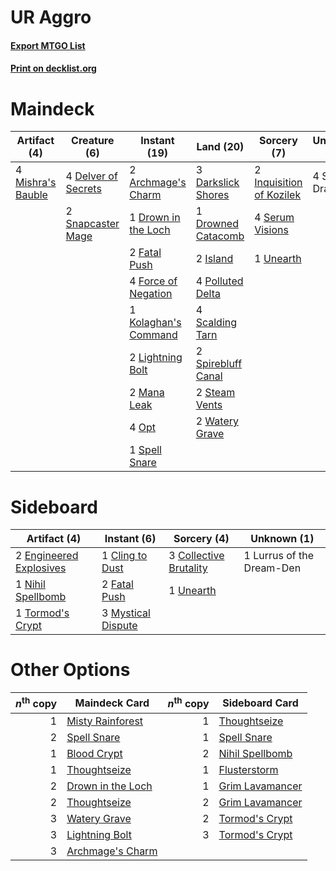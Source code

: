 # UR Aggro

#### [Export MTGO List](../collection/UR%20Aggro/UR%20Aggro.txt)
#### [Print on decklist.org](http://decklist.org/?deckmain=2%09Archmage's%20Charm%0A3%09Darkslick%20Shores%0A4%09Delver%20of%20Secrets%0A1%09Drown%20in%20the%20Loch%0A1%09Drowned%20Catacomb%0A2%09Fatal%20Push%0A4%09Force%20of%20Negation%0A2%09Inquisition%20of%20Kozilek%0A2%09Island%0A1%09Kolaghan's%20Command%0A2%09Lightning%20Bolt%0A2%09Mana%20Leak%0A4%09Mishra's%20Bauble%0A4%09Opt%0A4%09Polluted%20Delta%0A4%09Scalding%20Tarn%0A4%09Serum%20Visions%0A2%09Snapcaster%20Mage%0A1%09Spell%20Snare%0A2%09Spirebluff%20Canal%0A4%09Sprite%20Dragon%0A2%09Steam%20Vents%0A1%09Unearth%0A2%09Watery%20Grave&deckside=1%09Cling%20to%20Dust%0A3%09Collective%20Brutality%0A2%09Engineered%20Explosives%0A2%09Fatal%20Push%0A1%09Lurrus%20of%20the%20Dream-Den%0A3%09Mystical%20Dispute%0A1%09Nihil%20Spellbomb%0A1%09Tormod's%20Crypt%0A1%09Unearth)
# Maindeck

|                                        Artifact (4)                                        |                                         Creature (6)                                         |                                         Instant (19)                                          |                                          Land (20)                                          |                                            Sorcery (7)                                            |  Unknown (4)  |
|--------------------------------------------------------------------------------------------|----------------------------------------------------------------------------------------------|-----------------------------------------------------------------------------------------------|---------------------------------------------------------------------------------------------|---------------------------------------------------------------------------------------------------|---------------|
|4 [Mishra's Bauble](http://gatherer.wizards.com/Pages/Card/Details.aspx?multiverseid=122122)|4 [Delver of Secrets](http://gatherer.wizards.com/Pages/Card/Details.aspx?multiverseid=226749)|2 [Archmage's Charm](http://gatherer.wizards.com/Pages/Card/Details.aspx?multiverseid=463989)  |3 [Darkslick Shores](http://gatherer.wizards.com/Pages/Card/Details.aspx?multiverseid=209400)|2 [Inquisition of Kozilek](http://gatherer.wizards.com/Pages/Card/Details.aspx?multiverseid=416897)|4 Sprite Dragon|
|                                                                                            |2 [Snapcaster Mage](http://gatherer.wizards.com/Pages/Card/Details.aspx?multiverseid=227676)  |1 [Drown in the Loch](http://gatherer.wizards.com/Pages/Card/Details.aspx?multiverseid=473150) |1 [Drowned Catacomb](http://gatherer.wizards.com/Pages/Card/Details.aspx?multiverseid=430633)|4 [Serum Visions](http://gatherer.wizards.com/Pages/Card/Details.aspx?multiverseid=50145)          |               |
|                                                                                            |                                                                                              |2 [Fatal Push](http://gatherer.wizards.com/Pages/Card/Details.aspx?multiverseid=423724)        |2 [Island](http://gatherer.wizards.com/Pages/Card/Details.aspx?multiverseid=439857)          |1 [Unearth](http://gatherer.wizards.com/Pages/Card/Details.aspx?multiverseid=442102)               |               |
|                                                                                            |                                                                                              |4 [Force of Negation](http://gatherer.wizards.com/Pages/Card/Details.aspx?multiverseid=464001) |4 [Polluted Delta](http://gatherer.wizards.com/Pages/Card/Details.aspx?multiverseid=405104)  |                                                                                                   |               |
|                                                                                            |                                                                                              |1 [Kolaghan's Command](http://gatherer.wizards.com/Pages/Card/Details.aspx?multiverseid=394613)|4 [Scalding Tarn](http://gatherer.wizards.com/Pages/Card/Details.aspx?multiverseid=405107)   |                                                                                                   |               |
|                                                                                            |                                                                                              |2 [Lightning Bolt](http://gatherer.wizards.com/Pages/Card/Details.aspx?multiverseid=806)       |2 [Spirebluff Canal](http://gatherer.wizards.com/Pages/Card/Details.aspx?multiverseid=417822)|                                                                                                   |               |
|                                                                                            |                                                                                              |2 [Mana Leak](http://gatherer.wizards.com/Pages/Card/Details.aspx?multiverseid=45242)          |2 [Steam Vents](http://gatherer.wizards.com/Pages/Card/Details.aspx?multiverseid=405109)     |                                                                                                   |               |
|                                                                                            |                                                                                              |4 [Opt](http://gatherer.wizards.com/Pages/Card/Details.aspx?multiverseid=442948)               |2 [Watery Grave](http://gatherer.wizards.com/Pages/Card/Details.aspx?multiverseid=405114)    |                                                                                                   |               |
|                                                                                            |                                                                                              |1 [Spell Snare](http://gatherer.wizards.com/Pages/Card/Details.aspx?multiverseid=446100)       |                                                                                             |                                                                                                   |               |


# Sideboard

|                                          Artifact (4)                                           |                                         Instant (6)                                         |                                           Sorcery (4)                                           |       Unknown (1)       |
|-------------------------------------------------------------------------------------------------|---------------------------------------------------------------------------------------------|-------------------------------------------------------------------------------------------------|-------------------------|
|2 [Engineered Explosives](http://gatherer.wizards.com/Pages/Card/Details.aspx?multiverseid=50139)|1 [Cling to Dust](http://gatherer.wizards.com/Pages/Card/Details.aspx?multiverseid=476338)   |3 [Collective Brutality](http://gatherer.wizards.com/Pages/Card/Details.aspx?multiverseid=414380)|1 Lurrus of the Dream-Den|
|1 [Nihil Spellbomb](http://gatherer.wizards.com/Pages/Card/Details.aspx?multiverseid=442215)     |2 [Fatal Push](http://gatherer.wizards.com/Pages/Card/Details.aspx?multiverseid=423724)      |1 [Unearth](http://gatherer.wizards.com/Pages/Card/Details.aspx?multiverseid=442102)             |                         |
|1 [Tormod's Crypt](http://gatherer.wizards.com/Pages/Card/Details.aspx?multiverseid=389723)      |3 [Mystical Dispute](http://gatherer.wizards.com/Pages/Card/Details.aspx?multiverseid=473020)|                                                                                                 |                         |


# Other Options

|*n*<sup>th</sup> copy|                                       Maindeck Card                                        |*n*<sup>th</sup> copy|                                      Sideboard Card                                      |
|--------------------:|--------------------------------------------------------------------------------------------|--------------------:|------------------------------------------------------------------------------------------|
|                    1|[Misty Rainforest](http://gatherer.wizards.com/Pages/Card/Details.aspx?multiverseid=405102) |                    1|[Thoughtseize](http://gatherer.wizards.com/Pages/Card/Details.aspx?multiverseid=438676)   |
|                    2|[Spell Snare](http://gatherer.wizards.com/Pages/Card/Details.aspx?multiverseid=446100)      |                    1|[Spell Snare](http://gatherer.wizards.com/Pages/Card/Details.aspx?multiverseid=446100)    |
|                    1|[Blood Crypt](http://gatherer.wizards.com/Pages/Card/Details.aspx?multiverseid=97102)       |                    2|[Nihil Spellbomb](http://gatherer.wizards.com/Pages/Card/Details.aspx?multiverseid=442215)|
|                    1|[Thoughtseize](http://gatherer.wizards.com/Pages/Card/Details.aspx?multiverseid=438676)     |                    1|[Flusterstorm](http://gatherer.wizards.com/Pages/Card/Details.aspx?multiverseid=228255)   |
|                    2|[Drown in the Loch](http://gatherer.wizards.com/Pages/Card/Details.aspx?multiverseid=473150)|                    1|[Grim Lavamancer](http://gatherer.wizards.com/Pages/Card/Details.aspx?multiverseid=430589)|
|                    2|[Thoughtseize](http://gatherer.wizards.com/Pages/Card/Details.aspx?multiverseid=438676)     |                    2|[Grim Lavamancer](http://gatherer.wizards.com/Pages/Card/Details.aspx?multiverseid=430589)|
|                    3|[Watery Grave](http://gatherer.wizards.com/Pages/Card/Details.aspx?multiverseid=405114)     |                    2|[Tormod's Crypt](http://gatherer.wizards.com/Pages/Card/Details.aspx?multiverseid=389723) |
|                    3|[Lightning Bolt](http://gatherer.wizards.com/Pages/Card/Details.aspx?multiverseid=806)      |                    3|[Tormod's Crypt](http://gatherer.wizards.com/Pages/Card/Details.aspx?multiverseid=389723) |
|                    3|[Archmage's Charm](http://gatherer.wizards.com/Pages/Card/Details.aspx?multiverseid=463989) |                     |                                                                                          |

